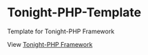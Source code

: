 # Tonight-PHP-Template
Template for Tonight-PHP Framework

View [Tonight-PHP Framework](https://github.com/thiagofleal/Tonight-PHP)
